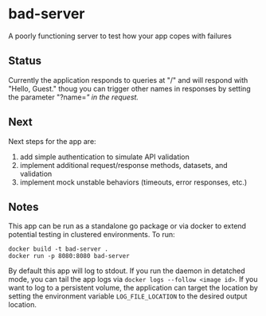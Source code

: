 # bad-server
A poorly functioning server to test how your app copes with failures

## Status
Currently the application responds to queries at "/" and will respond with "Hello, Guest." thoug you can trigger other names in responses by setting the parameter "?name=<var>" in the request. 

## Next
Next steps for the app are:
1. add simple authentication to simulate API validation
2. implement additional request/response methods, datasets, and validation
3. implement mock unstable behaviors (timeouts, error responses, etc.)

## Notes

This app can be run as a standalone go package or via docker to extend potential testing in clustered environments. To run:
``` 
docker build -t bad-server .
docker run -p 8080:8080 bad-server 
```
By default this app will log to stdout. If you run the daemon in detatched mode, you can tail the app logs via `docker logs --follow <image id>`. If you want to log to a persistent volume, the application can target the location by setting the environment variable `LOG_FILE_LOCATION` to the desired output location.
